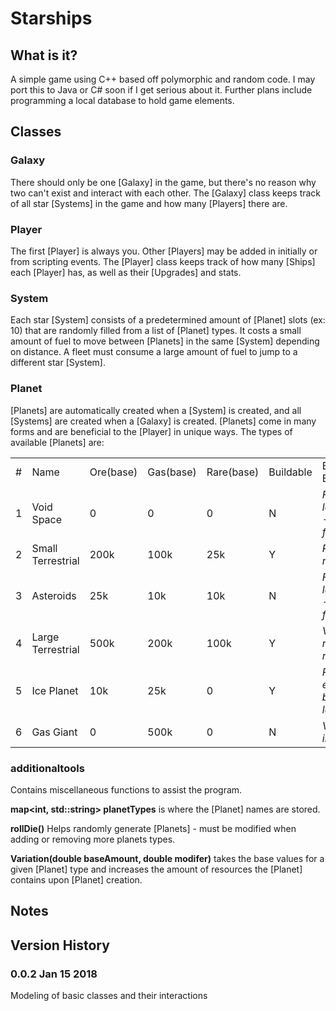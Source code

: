 Starships
====================================

## What is it?

A simple game using C++ based off polymorphic and random code. I may port this to Java or C# soon if I get serious about it. Further plans include programming a local database to hold game elements.

## Classes

### Galaxy

There should only be one [Galaxy] in the game, but there's no reason why two can't exist and interact with each other. The [Galaxy] class keeps track of all star [Systems] in the game and how many [Players] there are.

### Player

The first [Player] is always you. Other [Players] may be added in initially or from scripting events. The [Player] class keeps track of how many [Ships] each [Player] has, as well as their [Upgrades] and stats.

### System

Each star [System] consists of a predetermined amount of [Planet] slots (ex: 10) that are randomly filled from a list of [Planet] types. It costs a small amount of fuel to move between [Planets] in the same [System] depending on distance. A fleet must consume a large amount of fuel to jump to a different star [System].

### Planet

[Planets] are automatically created when a [System] is created, and all [Systems] are created when a [Galaxy] is created. [Planets] come in many forms and are beneficial to the [Player] in unique ways. The types of available [Planets] are:

<table>
  <tr>
    <td>#</td>
    <td>Name</td>
    <td>Ore(base)</td>
    <td>Gas(base)</td>
    <td>Rare(base)</td>
    <td>Buildable</td>
    <td>Bonus Effect</td>
  </tr>
  <tr>
    <td>1</td>
    <td>Void Space</td>
    <td>0</td>
    <td>0</td>
    <td>0</td>
    <td>N</td>
    <td><i>Fleet launch -75% fuel use</i></td>
  </tr>
   <tr>
    <td>2</td>
    <td>Small Terrestrial</td>
    <td> 200k</td>
    <td>100k</td>
    <td>25k</td>
    <td>Y</td>
     <td><i>Resource rich</i></td>
  </tr>
   <tr>
    <td>3</td>
    <td>Asteroids</td>
    <td>25k</td>
    <td>10k</td>
    <td>10k</td>
    <td>N</td>
     <td><i>Fleet launch -50% fuel use</i></td>
  </tr>
   <tr>
    <td>4</td>
    <td>Large Terrestrial</td>
    <td>500k</td>
    <td>200k</td>
    <td>100k</td>
    <td>Y</td>
     <td><i>Very resource rich</i></td>
  </tr>
   <tr>
    <td>5</td>
    <td>Ice Planet</td>
    <td>10k</td>
    <td>25k</td>
    <td>0</td>
    <td>Y</td>
     <td><i>Research efficiency bonus for laboratory</i></td>
  </tr>
   <tr>
    <td>6</td>
    <td>Gas Giant</td>
    <td>0</td>
    <td>500k</td>
    <td>0</td>
    <td>N</td>
     <td><i>Very rich in Gas</i></td>
  </tr>
</table>

### additionaltools

Contains miscellaneous functions to assist the program.

**map<int, std::string> planetTypes** is where the [Planet] names are stored.

**rollDie()** Helps randomly generate [Planets] - must be modified when adding or removing more planets types.

**Variation(double baseAmount, double modifer)** takes the base values for a given [Planet] type and increases the amount of resources the [Planet] contains upon [Planet] creation.

## Notes

## Version History

### 0.0.2 Jan 15 2018
Modeling of basic classes and their interactions
